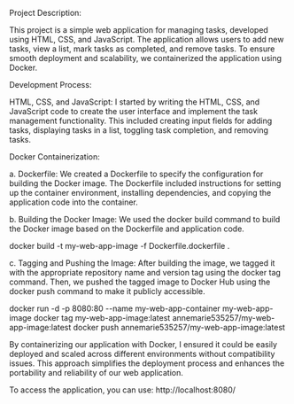 Project Description:

This project is a simple web application for managing tasks, developed using HTML, CSS, and JavaScript. The application allows users to add new tasks, view a list, mark tasks as completed, and remove tasks. To ensure smooth deployment and scalability, we containerized the application using Docker.

Development Process:

HTML, CSS, and JavaScript: I started by writing the HTML, CSS, and JavaScript code to create the user interface and implement the task management functionality. This included creating input fields for adding tasks, displaying tasks in a list, toggling task completion, and removing tasks.

Docker Containerization:

a. Dockerfile: We created a Dockerfile to specify the configuration for building the Docker image. The Dockerfile included instructions for setting up the container environment, installing dependencies, and copying the application code into the container.

b. Building the Docker Image: We used the docker build command to build the Docker image based on the Dockerfile and application code.

docker build -t my-web-app-image -f Dockerfile.dockerfile .

c. Tagging and Pushing the Image: After building the image, we tagged it with the appropriate repository name and version tag using the docker tag command. Then, we pushed the tagged image to Docker Hub using the docker push command to make it publicly accessible.

docker run -d -p 8080:80 --name my-web-app-container my-web-app-image
docker tag my-web-app-image:latest annemarie535257/my-web-app-image:latest
docker push annemarie535257/my-web-app-image:latest

By containerizing our application with Docker, I ensured it could be easily deployed and scaled across different environments without compatibility issues. This approach simplifies the deployment process and enhances the portability and reliability of our web application.

To access the application, you can use: http://localhost:8080/
